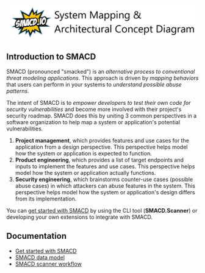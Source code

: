 <div style="margin: 2vh auto 0 auto;">
<img src="images/LogoHeader.png" alt="SMACD Logo" title="SMACD Logo" />
</div>

## Introduction to SMACD

SMACD (pronounced "smacked") is an *alternative process to conventional threat modeling applications*. This approach is driven by *mapping behaviors* that users can perform in your systems to *understand possible abuse patterns*.

The intent of SMACD is to *empower developers to test their own code for security vulnerabilities* and become more involved with their project's security roadmap. SMACD does this by uniting 3 common perspectives in a software organization to help map a system or application's potential vulnerabilities.

1. **Project management**, which provides features and use cases for the application from a design perspective. This perspective helps model how the system or application is expected to function.
2. **Product engineering**, which provides a list of target endpoints and inputs to implement the features and use cases. This perspective helps model how the system or application actually functions.
3. **Security engineering**, which brainstorms counter-use cases (possible abuse cases) in which attackers can abuse features in the system. This perspective helps model how the system or application's design differs from its implementation.

You can [get started with SMACD](guides/GetStarted.html) by using the CLI tool (**SMACD.Scanner**) or developing your own extensions to integrate with SMACD.

## Documentation

- [Get started with SMACD](guides/GetStarted.html)
- [SMACD data model](guides/DataModel.html)
- [SMACD scanner workflow](guides/ScannerWorkflow.html)
